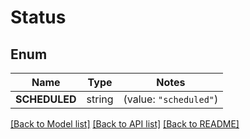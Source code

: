 # Status

## Enum

Name | Type | Notes
------------ | ------------- | -------------
**SCHEDULED** | string | (value: `"scheduled"`)


[[Back to Model list]](../README.md#documentation-for-models) [[Back to API list]](../README.md#documentation-for-api-endpoints) [[Back to README]](../README.md)


